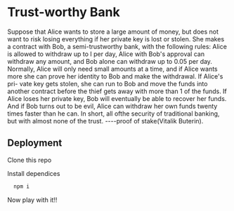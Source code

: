 
# Trust-worthy Bank
Suppose that Alice wants to
store a large amount of money, but does not
want to risk losing everything if her private
key is lost or stolen. She makes a contract
with Bob, a semi-trustworthy bank, with the
following rules: Alice is allowed to withdraw
up to I per day, Alice with Bob's approval
can withdraw any amount, and Bob alone can
withdraw up to 0.05 per day. Normally, Alice
will only need small amounts at a time, and if
Alice wants more she can prove her identity
to Bob and make the withdrawal. If Alice's pri-
vate key gets stolen, she can run to Bob and
move the funds into another contract before
the thief gets away with more than 1 of the
funds. If Alice loses her private key, Bob will
eventually be able to recover her funds. And
if Bob turns out to be evil, Alice can withdraw
her own funds twenty times faster than he
can. In short, all ofthe security of traditional
banking, but with almost none of the trust. 
  ----proof of stake(Vitalik Buterin).


  


## Deployment
Clone this repo 

Install dependices
```bash
  npm i
```

Now play with it!!

